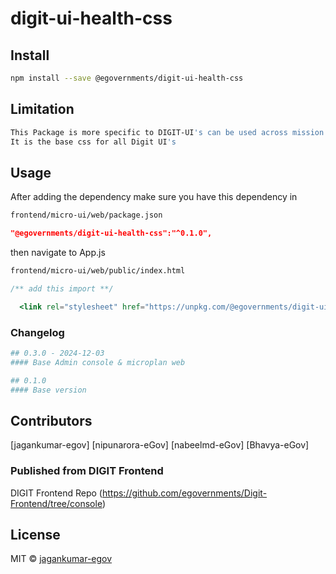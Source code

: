 # digit-ui-health-css

## Install

```bash
npm install --save @egovernments/digit-ui-health-css
```

## Limitation

```bash
This Package is more specific to DIGIT-UI's can be used across mission's
It is the base css for all Digit UI's
```

## Usage

After adding the dependency make sure you have this dependency in

```bash
frontend/micro-ui/web/package.json
```

```json
"@egovernments/digit-ui-health-css":"^0.1.0",
```

then navigate to App.js

```bash
frontend/micro-ui/web/public/index.html
```

```jsx
/** add this import **/

  <link rel="stylesheet" href="https://unpkg.com/@egovernments/digit-ui-health-css@0.1.0/dist/index.css" />

```
### Changelog

```bash
## 0.3.0 - 2024-12-03
#### Base Admin console & microplan web

## 0.1.0 
#### Base version

```
## Contributors

[jagankumar-egov] [nipunarora-eGov]  [nabeelmd-eGov] [Bhavya-eGov] 

### Published from DIGIT Frontend 
DIGIT Frontend Repo (https://github.com/egovernments/Digit-Frontend/tree/console)

## License

MIT © [jagankumar-egov](https://github.com/jagankumar-egov)
